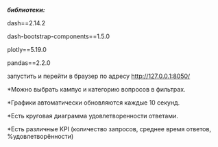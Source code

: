 ***библиотеки:***

dash==2.14.2

dash-bootstrap-components==1.5.0

plotly==5.19.0

pandas==2.2.0





запустить и перейти в браузер по адресу  http://127.0.0.1:8050/

*Можно выбрать кампус и категорию вопросов в фильтрах.

*Графики автоматически обновляются каждые 10 секунд.

*Есть круговая диаграмма удовлетворенности ответами.

*Есть различные KPI (количество запросов, среднее время ответов, %удовлетворённости)

